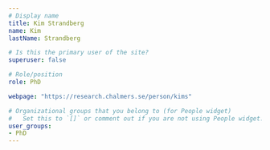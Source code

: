 ```yaml
---
# Display name
title: Kim Strandberg
name: Kim
lastName: Strandberg

# Is this the primary user of the site?
superuser: false

# Role/position
role: PhD

webpage: "https://research.chalmers.se/person/kims"

# Organizational groups that you belong to (for People widget)
#   Set this to `[]` or comment out if you are not using People widget.
user_groups:
- PhD
---
```

